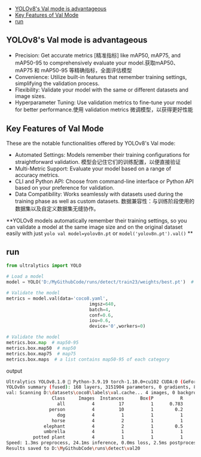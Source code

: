 - [YOLOv8's Val mode is advantageous](#yolov8s-val-mode-is-advantageous)
- [Key Features of Val Mode](#key-features-of-val-mode)
- [run](#run)

## YOLOv8's Val mode is advantageous

- Precision: Get accurate metrics [精准指标] like mAP50, mAP75, and mAP50-95 to comprehensively evaluate your model.获取mAP50、mAP75 和 mAP50-95 等精确指标，全面评估模型
- Convenience: Utilize built-in features that remember training settings, simplifying the validation process.
- Flexibility: Validate your model with the same or different datasets and image sizes.
- Hyperparameter Tuning: Use validation metrics to fine-tune your model for better performance.使用 validation metrics 微调模型，以获得更好性能


## Key Features of Val Mode

These are the notable functionalities offered by YOLOv8's Val mode:

- Automated Settings: Models remember their training configurations for straightforward validation. 模型会记住它们的训练配置，以便直接验证
- Multi-Metric Support: Evaluate your model based on a range of accuracy metrics.
- CLI and Python API: Choose from command-line interface or Python API based on your preference for validation.
- Data Compatibility: Works seamlessly with datasets used during the training phase as well as custom datasets. 数据兼容性：与训练阶段使用的数据集以及自定义数据集无缝协作。

**YOLOv8 models automatically remember their training settings, so you can validate a model at the same image size and on the original dataset easily with just `yolo val model=yolov8n.pt` or `model('yolov8n.pt').val()`
**

## run

```python
from ultralytics import YOLO

# Load a model
model = YOLO('D:/MyGithubCode/runs/detect/train23/weights/best.pt')  # load a custom model 加载自定义模型

# Validate the model
metrics = model.val(data='coco8.yaml',
                               imgsz=640,
                               batch=4,
                               conf=0.6,
                               iou=0.6,
                               device='0',workers=0)

# Validate the model
metrics.box.map  # map50-95
metrics.box.map50  # map50
metrics.box.map75  # map75
metrics.box.maps  # a list contains map50-95 of each category
```

output 

```bash
Ultralytics YOLOv8.1.0 🚀 Python-3.9.19 torch-1.10.0+cu102 CUDA:0 (GeForce MX250, 2048MiB)
YOLOv8n summary (fused): 168 layers, 3151904 parameters, 0 gradients, 8.7 GFLOPs
val: Scanning D:\datasets\coco8\labels\val.cache... 4 images, 0 backgrounds, 0 corrupt: 100%|██████████| 4/4 [00:00<?, 
                 Class     Images  Instances      Box(P          R      mAP50  mAP50-95): 100%|██████████| 1/1 [00:00<0
                   all          4         17          1      0.783      0.888      0.738
                person          4         10          1        0.2        0.6      0.457
                   dog          4          1          1          1      0.995      0.796
                 horse          4          2          1          1      0.995      0.784
              elephant          4          2          1        0.5       0.75        0.6
              umbrella          4          1          1          1      0.995      0.895
          potted plant          4          1          1          1      0.995      0.895
Speed: 1.3ms preprocess, 24.1ms inference, 0.0ms loss, 2.5ms postprocess per image
Results saved to D:\MyGithubCode\runs\detect\val20

```
